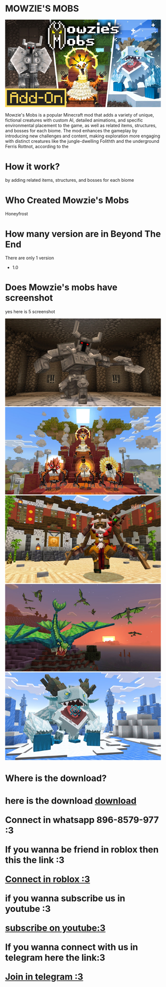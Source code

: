 <h1>MOWZIE'S MOBS</h1>
<img src="loui.jpg">
<p>Mowzie's Mobs is a popular Minecraft mod that adds a variety of unique, fictional creatures with custom AI, detailed animations, and specific environmental placement to the game, as well as related items, structures, and bosses for each biome. The mod enhances the gameplay by introducing new challenges and content, making exploration more engaging with distinct creatures like the jungle-dwelling Folithth and the underground Ferris Rottnot, according to the</p>
<h1>How it work?</h1>
<p>by adding
related items, structures, and bosses for each biome</p>
<h1>Who Created Mowzie's Mobs</h1>
<p>Honeyfrost</p>
<h1>How many version are in Beyond The End</h1>
<p>There are only 1 version</p>
<ul>
<li>1.0</li>
</ul>
<h1>Does Mowzie's mobs have screenshot</h1>
<p>yes here is 5 screenshot</p>
<img src="baja.jpg">
<img src="burung.jpg">
<img src="kayu.jpg">
<img src="naga.jpg">
<img src="yeti.jpg">
<h1>Where is the download?<h1>
<p>here is the download
<a href="https://bedrock-hub.blogspot.com/2025/07/mowzies-mobs.html?m=1" download>download</a>
<p>Connect in whatsapp 896-8579-977 :3</p>
<p>If you wanna be friend in roblox then this the link :3</p>
<a href="https://www.roblox.com/share?code=1db53eae1e69fe4780b57f19ae388f19&type=Profile&source=ProfileShare&stamp=1757743352086" download>Connect in roblox :3</a><p>if you wanna subscribe us in youtube :3</p>
<a href="https://youtube.com/@brutal_studio?feature=shared" download>subscribe on youtube:3</a><p>If you wanna connect with us in telegram here the link:3</p>
<a href="https://t.me/+jeNobnO7N2gzZGQ1"download>Join in telegram :3</a>
</p>
